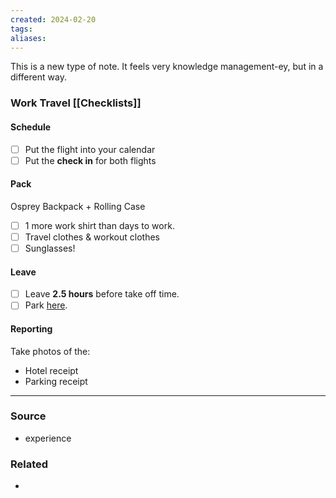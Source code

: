 ```yaml
---
created: 2024-02-20
tags: 
aliases:
---
```

This is a new type of note. It feels very knowledge management-ey, but in a different way. 

### Work Travel [[Checklists]]

#### Schedule
- [ ] Put the flight into your calendar
- [ ] Put the **check in** for both flights

#### Pack
Osprey Backpack + Rolling Case
- [ ] 1 more work shirt than days to work.
- [ ] Travel clothes & workout clothes
- [ ] Sunglasses!

#### Leave
- [ ] Leave **2.5 hours** before take off time. 
- [ ] Park [here](https://maps.app.goo.gl/rVWFEpULdyJXjeUr5?g_st=ic).

#### Reporting
Take photos of the:
- Hotel receipt
- Parking receipt

****
### Source
- experience

### Related
- 